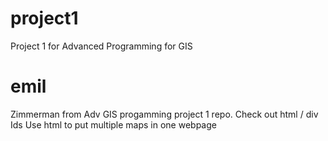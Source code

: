 # project1
Project 1 for Advanced Programming for GIS


# emil
Zimmerman from Adv GIS progamming project 1 repo.
Check out html / div Ids 
Use html to put multiple maps in one webpage 
